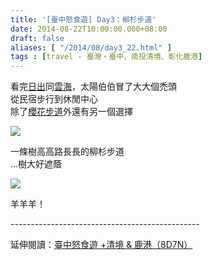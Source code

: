 ```yaml
---
title: '[臺中怒食遊] Day3：柳杉步道'
date: 2014-08-22T10:00:00.000+08:00
draft: false
aliases: [ "/2014/08/day3_22.html" ]
tags : [travel - 臺灣・臺中、南投清境、彰化鹿港]
---
```


看完[日出](https://hidie.net/taichung3a/)同[雲海](https://hidie.net/taichung3b/)，太陽伯伯冒了大大個禿頭  
從民宿步行到休閒中心  
除了[櫻花步道](https://hidie.net/taichung1b/)外還有另一個選擇  

![](/images/taichung3c.jpg)

一條樹高高路長長的柳杉步道  
...樹大好遮蔭  

![](/images/taichung3c1.jpg)

羊羊羊！  
  
\-----------------------------------------------  
  
延伸閱讀：[臺中怒食遊 +清境 & 鹿港（8D7N）](https://hidie.net/taichung8d7n/)
